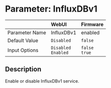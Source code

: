 # Parameter: InfluxDBv1

|                   | WebUI               | Firmware
|:---               |:---                 |:----
| Parameter Name    | InfluxDBv1          | enabled
| Default Value     | `Disabled`          | `false`
| Input Options     | `Disabled`<br>`Enabled` | `false`<br>`true` 


## Description

Enable or disable InfluxDBv1 service.
